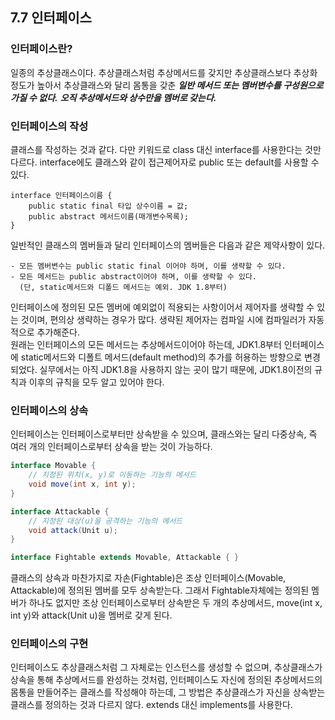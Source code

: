 ## 7.7 인터페이스

### 인터페이스란?
일종의 추상클래스이다. 추상클래스처럼 추상메서드를 갖지만 추상클래스보다 추상화 정도가 높아서 추상클래스와 달리 몸통을 갖춘
***일반 메서드 또는 멤버변수를 구성원으로 가질 수 없다.*** ***오직 추상메서드와 상수만을 멤버로 갖는다.***

### 인터페이스의 작성
클래스를 작성하는 것과 같다. 다만 키워드로 class 대신 interface를 사용한다는 것만 다르다. interface에도 클래스와 같이 접근제어자로
public 또는 default를 사용할 수 있다.

    interface 인터페이스이름 {
        public static final 타입 상수이름 = 값;
        public abstract 메서드이름(매개변수목록);
    }

일반적인 클래스의 멤버들과 달리 인터페이스의 멤버들은 다음과 같은 제약사항이 있다.

    - 모든 멤버변수는 public static final 이어야 하며, 이를 생략할 수 있다.
    - 모든 메서드는 public abstract이어야 하며, 이를 생략할 수 있다.
      (단, static메서드와 디폴드 메서드는 예외. JDK 1.8부터)

인터페이스에 정의된 모든 멤버에 예외없이 적용되는 사항이어서 제어자를 생략할 수 있는 것이며, 편의상 생략하는 경우가 많다. 생략된 제어자는
컴파일 시에 컴파일러가 자동적으로 추가해준다.<br>
원래는 인터페이스의 모든 메서드는 추상메서드이어야 하는데, JDK1.8부터 인터페이스에 static메서드와 디폴트 메서드(default method)의 추가를 허용하는
방향으로 변경되었다. 실무에서는 아직 JDK1.8을 사용하지 않는 곳이 많기 때문에, JDK1.8이전의 규칙과 이후의 규칙을 모두 알고 있어야 한다.

### 인터페이스의 상속
인터페이스는 인터페이스로부터만 상속받을 수 있으며, 클래스와는 달리 다중상속, 즉 여러 개의 인터페이스로부터 상속을 받는 것이 가능하다.
```java
interface Movable {
    // 지정된 위치(x, y)로 이동하는 기능의 메서드
    void move(int x, int y);
}

interface Attackable {
    // 지정된 대상(u)을 공격하는 기능의 메서드
    void attack(Unit u);
}

interface Fightable extends Movable, Attackable { }
```
클래스의 상속과 마찬가지로 자손(Fightable)은 조상 인터페이스(Movable, Attackable)에 정의된 멤버를 모두 상속받는다. 그래서 Fightable자체에는
정의된 멤버가 하나도 없지만 조상 인터페이스로부터 상속받은 두 개의 추상메서드, move(int x, int y)와 attack(Unit u)을 멤버로 갖게 된다.

### 인터페이스의 구현
인터페이스도 추상클래스처럼 그 자체로는 인스턴스를 생성할 수 없으며, 추상클래스가 상속을 통해 추상메서드를 완성하는 것처럼, 인터페이스도 자신에 정의된
추상메서드의 몸통을 만들어주는 클래스를 작성해야 하는데, 그 방법은 추상클래스가 자신을 상속받는 클래스를 정의하는 것과 다르지 않다. 
extends 대신 implements를 사용한다.